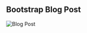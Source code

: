 ## Bootstrap Blog Post
![Blog Post](https://user-images.githubusercontent.com/79404579/129548053-bc2622ca-1161-4f1f-a691-a65915e0525b.png)

